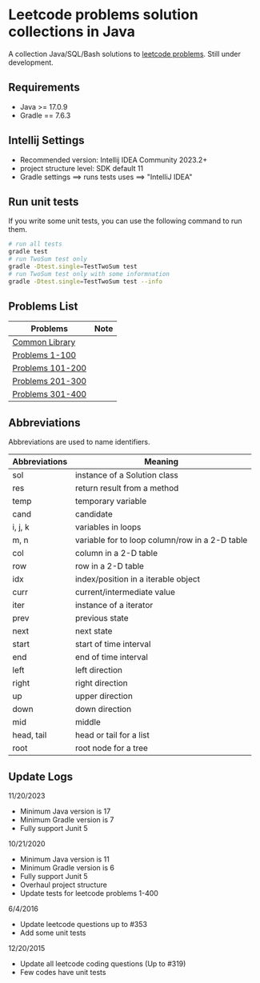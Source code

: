 # Leetcode problems solution collections in Java

A collection Java/SQL/Bash solutions to [leetcode problems](https://leetcode.com/problemset/all/). Still under development.

## Requirements
* Java >= 17.0.9
* Gradle == 7.6.3

## Intellij Settings
* Recommended version: Intellij IDEA Community 2023.2+
* project structure level: SDK default 11
* Gradle settings ==> runs tests uses ==> "IntelliJ IDEA"

## Run unit tests

If you write some unit tests, you can use the following command to run them.

```bash
# run all tests
gradle test 
# run TwoSum test only
gradle -Dtest.single=TestTwoSum test
# run TwoSum test only with some informnation
gradle -Dtest.single=TestTwoSum test --info
```

## Problems List

| Problems | Note |
|---|---|
| [Common Library](common/README.md) | |
| [Problems 1-100](problems1_100/README.md) | |
| [Problems 101-200](problems101_200/README.md) | |
| [Problems 201-300](problems201_300/README.md) | |
| [Problems 301-400](problems301_400/README.md) | |

## Abbreviations

Abbreviations are used to name identifiers.

| Abbreviations | Meaning |
|---|---|
| sol | instance of a Solution class |
| res | return result from a method |
| temp | temporary variable |
| cand | candidate |
| i, j, k | variables in loops |
| m, n | variable for to loop column/row in a 2-D table |
| col | column in a 2-D table |
| row | row in a 2-D table |
| idx | index/position in a iterable object |
| curr | current/intermediate value |
| iter | instance of a iterator |
| prev | previous state |
| next | next state |
| start | start of time interval |
| end | end of time interval |
| left | left direction |
| right | right direction |
| up | upper direction |
| down | down direction |
| mid | middle |
| head, tail | head or tail for a list |
| root | root node for a tree |

## Update Logs

11/20/2023
* Minimum Java version is 17
* Minimum Gradle version is 7
* Fully support Junit 5

10/21/2020
* Minimum Java version is 11
* Minimum Gradle version is 6
* Fully support Junit 5
* Overhaul project structure
* Update tests for leetcode problems 1-400

6/4/2016
* Update leetcode questions up to #353
* Add some unit tests

12/20/2015
* Update all leetcode coding questions (Up to #319)
* Few codes have unit tests

